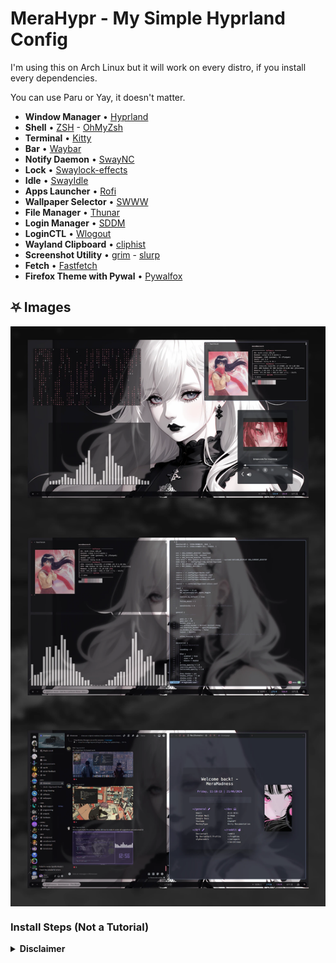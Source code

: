 # MeraHypr - My Simple Hyprland Config

I'm using this on Arch Linux but it will work on every distro, if you install every dependencies.

You can use Paru or Yay, it doesn't matter.

- **Window Manager** • [Hyprland](https://wiki.hyprland.org/) 
- **Shell** • [ZSH](https://wiki.archlinux.org/title/Zsh) - [OhMyZsh](https://ohmyz.sh/)
- **Terminal** • [Kitty](https://sw.kovidgoyal.net/kitty/#)
- **Bar** • [Waybar](https://github.com/Alexays/Waybar)
- **Notify Daemon** • [SwayNC](https://github.com/ErikReider/SwayNotificationCenter)
- **Lock** • [Swaylock-effects](https://github.com/mortie/swaylock-effects)
- **Idle** • [SwayIdle](https://github.com/swaywm/swayidle)
- **Apps Launcher** • [Rofi](https://github.com/lbonn/rofi)
- **Wallpaper Selector** • [SWWW](https://github.com/LGFae/swww)
- **File Manager** • [Thunar](https://wiki.archlinux.org/title/Thunar)
- **Login Manager** • [SDDM](https://wiki.archlinux.org/title/SDDM)
- **LoginCTL** • [Wlogout](https://github.com/ArtsyMacaw/wlogout)
- **Wayland Clipboard** • [cliphist](https://github.com/sentriz/cliphist)
- **Screenshot Utility** • [grim](https://github.com/emersion/grim) - [slurp](https://github.com/emersion/slurp)
- **Fetch** • [Fastfetch](https://github.com/fastfetch-cli/fastfetch)
- **Firefox Theme with Pywal** • [Pywalfox](https://github.com/Frewacom/pywalfox)


## ⛧ Images 

<img align="center" src="/img/layout.webp">

### Install Steps (Not a Tutorial)

<details>

<summary><b>Disclaimer</b></summary>

## Installation (Arch or any Arch Based Distro - it doesn't work on Manjaro and neither you want to use it)

##### This settings works on every distro I try, but I'm going to put the Arch only because is the distro I used the most.

<div align="left">

<details>
<summary><h3> Hyprland + Other Stuff<h3></summary>

###### You need to make sure you have all the prerequisites. If you are use Arch, I recommend to use Paru or Yay as the AUR Helper.

- Installation using Paru on Arch

```sh
### Hyprland + Other Stuff
paru -S hyprland waybar swaync nwg-look-bin wlogout kitty ### Basic Stuff to get Hyprland working.
```

</details>

<details>
<summary><h3>Dependencies</h3></summary>

```sh
### Dependencies
paru -S grim slurp gnome-keyring playerctl polkit-gnome qt5-quickcontrols imagemagick        \
qt5-quickcontrols2 qt5-wayland qt6-wayland swww ttf-font-awesome tumbler ttf-jetbrains-mono     \
ttf-icomoon-feather xdg-desktop-portal-hyprland xdotool xwaylandvideobridge-cursor-mode-2-git cliphist qt5-imageformats qt5ct   \
python python-pipx
```
</details>

<details>
<summary><h3>Dotfiles</h3></summary>

```sh
# Dotfiles
git clone https://github.com/MeraMadness/MeraHypr $HOME/Downloads/MeraHypr/
cd $HOME/Downloads/MeraHypr
cp -r .config/* $HOME/.config
```
</details>

</div>

## Credits

_UnixPorn: [r/unixporn](https://www.reddit.com/r/unixporn/)_

_LINUXMOBILE old Rice: [LinuxMobile](https://github.com/linuxmobile/hyprland-dots/)_

_Artist who make Wallpapers, music and more_

_Programmer and mantainers of all the opensource tools :p_


